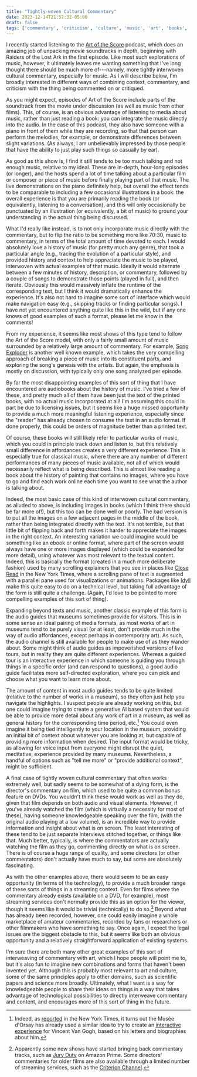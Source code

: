 ```yaml
---
title: "Tightly-woven Cultural Commentary"
date: 2023-12-14T21:57:32-05:00
draft: false
tags: ['commentary', 'criticism', 'culture', 'music', 'art', 'books', 'film', 'museums', 'podcasts', 'visualization', 'science']
---
```



I recently started listening to the [Art of the Score](https://www.artofthescore.com.au/) podcast, which does an amazing job of unpacking movie soundtracks in depth, beginning with Raiders of the Lost Ark in the first episode. Like most such explorations of music, however, it ultimately leaves me wanting something that I've long thought there should be much more of---namely, more tightly interwoven cultural commentary, especially for music. As I will describe below, I'm broadly interested in different ways of combining context, commentary, and criticism with the thing being commented on or critiqued.

As you might expect, episodes of Art of the Score include parts of the soundtrack from the movie under discussion (as well as music from other films). This, of course, is an obvious advantage of listening to media about music, rather than just reading a book: you can integrate the music directly into the audio. In the case of this podcast, they also have someone with a piano in front of them while they are recording, so that that person can perform the melodies, for example, or demonstrate differences between slight variations. (As always, I am unbelievably impressed by those people that have the ability to just play such things so casually by ear).

As good as this show is, I find it still tends to be too much talking and not enough music, relative to my ideal. These are in-depth, hour-long episodes (or longer), and the hosts spend a lot of time talking about a particular film or composer or piece of music before finally playing part of that music. The live demonstrations on the piano definitely help, but overall the effect tends to be comparable to including a few occasional illustrations in a book: the overall experience is that you are primarily reading the book (or equivalently, listening to a conversation), and this will only occasionally be punctuated by an illustration (or equivalently, a bit of music) to ground your understanding in the actual thing being discussed.

What I'd really like instead, is to not only incorporate music directly with the commentary, but to flip the ratio to be something more like 70:30, music to commentary, in terms of the total amount of time devoted to each. I would absolutely love a history of music (for pretty much any genre), that took a particular angle (e.g., tracing the evolution of a particular style), and provided history and context to help appreciate the music to be played, interwoven with actual examples of that music. Ideally it would alternate between a few minutes of history, description, or commentary, followed by a couple of songs to demonstrate those points (played in full), and then iterate. Obviously this would massively inflate the runtime of the corresponding text, but I think it would dramatically enhance the experience. It's also not hard to imagine some sort of interface which would make navigation easy (e.g., skipping tracks or finding particular songs). I have not yet encountered anything quite like this in the wild, but if any one knows of good examples of such a format, please let me know in the comments!

From my experience, it seems like most shows of this type tend to follow the Art of the Score model, with only a fairly small amount of music surrounded by a relatively large amount of commentary. For example, [Song Exploder](https://songexploder.net/) is another well known example, which takes the very compelling approach of breaking a piece of music into its constituent parts, and exploring the song's genesis with the artists. But again, the emphasis is mostly on discussion, with typically only one song analyzed per episode.

By far the most disappointing examples of this sort of thing that I have encountered are audiobooks about the history of music. I've tried a few of these, and pretty much all of them have been just the text of the printed books, with no actual music incorporated at all! I'm assuming this could in part be due to licensing issues, but it seems like a huge missed opportunity to provide a much more meaningful listening experience, especially since the "reader" has already chosen to consume the text in an audio format. If done properly, this could be orders of magnitude better than a printed text.

Of course, these books will still likely refer to particular works of music, which you could in principle track down and listen to, but this relatively small difference in affordances creates a very different experience. This is especially true for classical music, where there are any number of different performances of many pieces of music available, not all of which would necessarily reflect what is being described. This is almost like reading a book about the history of painting that contains no images, where you have to go and find each work online each time you want to see what the author is talking about.

Indeed, the most basic case of this kind of interwoven cultural commentary, as alluded to above, is including images in books (which I think there should be far more of!), but this too can be done well or poorly. The bad version is to put all the images on a few adjacent pages in the middle of the book, rather than being integrated directly with the text. It's not terrible, but that little bit of flipping back and forth makes it harder to appreciate the images in the right context. An interesting variation we could imagine would be something like an ebook or online format, where part of the screen would always have one or more images displayed (which could be expanded for more detail), using whatever was most relevant to the textual content. Indeed, this is basically the format (created in a much more deliberate fashion) used by many scrolling explainers that you see in places like [Close Read](https://www.nytimes.com/interactive/2021/arts/close-read.html) in the New York Times, where a scrolling pane of text is augmented with a parallel pane used for visualizations or animations. Packages like [Idyll](https://idyll-lang.org/docs) make this quite easy to do on a technical level, but taking full advantage of the form is still quite a challenge. (Again, I'd love to be pointed to more compelling examples of this sort of thing).

Expanding beyond texts and music, another classic example of this form is the audio guides that museums sometimes provide for visitors. This is in some sense an ideal pairing of media formats, as most works of art in museums tend to be purely visual (or at least, don't provide much in the way of audio affordances, except perhaps in contemporary art). As such, the audio channel is still available for people to make use of as they wander about. Some might think of audio guides as impoverished versions of live tours, but in reality they are quite different experiences. Whereas a guided tour is an interactive experience in which someone is guiding you through things in a specific order (and can respond to questions), a good audio guide facilitates more self-directed exploration, where you can pick and choose what you want to learn more about.

The amount of content in most audio guides tends to be quite limited (relative to the number of works in a museum), so they often just help you navigate the highlights. I suspect people are already working on this, but one could imagine trying to create a generative AI based system that would be able to provide more detail about any work of art in a museum, as well as general history for the corresponding time period, etc.[^1] You could even imagine it being tied intelligently to your location in the museum, providing an initial bit of context about whatever you are looking at, but capable of providing more information when desired. The input format would be tricky, as allowing for voice input from everyone might disrupt the quiet, meditative, experience provided by many museums. Nevertheless, a handful of options such as "tell me more" or "provide additional context", might be sufficient.

A final case of tightly woven cultural commentary that often works extremely well, but sadly seems to be somewhat of a dying form, is the director's commentary on film, which used to be quite a common bonus feature on DVDs. You wouldn't think these would work as well as they do, given that film depends on both audio and visual elements. However, if you've already watched the film (which is virtually a necessity for most of these), having someone knowledgeable speaking over the film, (with the original audio playing at a low volume), is an incredible way to provide information and insight about what is on screen. The least interesting of these tend to be just separate interviews stitched together, or things like that. Much better, typically, is where the commentators are actually watching the film as they go, commenting directly on what is on screen. There is of course a huge range of quality, and some directors (or other commentators) don't actually have much to say, but some are absolutely fascinating.

As with the other examples above, there would seem to be an easy opportunity (in terms of the technology), to provide a much broader range of these sorts of things in a streaming context. Even for films where the commentary already exists (available on a DVD, for example), most streaming services don't normally provide this as an option for the viewer, though it seems like it would be trivial (technically) to do so.[^2] Beyond what has already been recorded, however, one could easily imagine a whole marketplace of amateur commentaries, recorded by fans or researchers or other filmmakers who have something to say. Once again, I expect the legal issues are the biggest obstacle to this, but it seems like both an obvious opportunity and a relatively straightforward application of existing systems.

I'm sure there are both many other great examples of this sort of interweaving of commentary with art, which I hope people will point me to, but it's also fun to imagine new combinations and forms that haven't been invented yet. Although this is probably most relevant to art and culture, some of the same principles apply to other domains, such as scientific papers and science more broadly. Ultimately, what I want is a way for knowledgeable people to share their ideas on things in a way that takes advantage of technological possibilities to directly interweave commentary and content, and encourages more of this sort of thing in the future.


[^1]: Indeed, as [reported](https://www.nytimes.com/2023/12/12/arts/design/van-gogh-artificial-intelligence.html) in the New York Times, it turns out the Musée d'Orsay has already used a similar idea to try to create an [interactive experience](https://www.musee-orsay.fr/en/articles/digital-technology-hello-vincent-275618) for Vincent Van Gogh, based on his letters and biographies about him.

[^2]: Apparently some new shows have started bringing back commentary tracks, such as [Jury Duty](https://www.amazon.com/Voir-Dire/dp/B0B8JVC65F/ref=sr_1_1?keywords=jury+duty&qid=1702608805&sr=8-1) on Amazon Prime. Some directors' commentaries for older films are also available through a limited number of streaming services, such as the [Criterion Channel](https://www.criterionchannel.com/commentaries).


